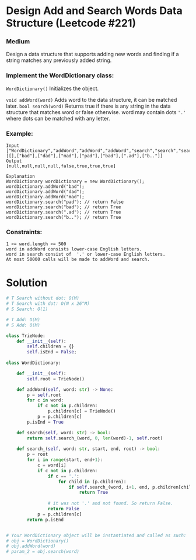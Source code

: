 Design Add and Search Words Data Structure (Leetcode #221)
===============================
### Medium

Design a data structure that supports adding new words and finding if a string matches any previously added string.

### Implement the WordDictionary class:

`WordDictionary()` Initializes the object.

`void addWord(word)` Adds word to the data structure, it can be matched later.
`bool search(word)` Returns true if there is any string in the data structure that matches word or false otherwise. word may contain dots `'.'` where dots can be matched
with any letter.
 

### Example:
```
Input
["WordDictionary","addWord","addWord","addWord","search","search","search","search"]
[[],["bad"],["dad"],["mad"],["pad"],["bad"],[".ad"],["b.."]]
Output
[null,null,null,null,false,true,true,true]

Explanation
WordDictionary wordDictionary = new WordDictionary();
wordDictionary.addWord("bad");
wordDictionary.addWord("dad");
wordDictionary.addWord("mad");
wordDictionary.search("pad"); // return False
wordDictionary.search("bad"); // return True
wordDictionary.search(".ad"); // return True
wordDictionary.search("b.."); // return True
``` 

### Constraints:
```
1 <= word.length <= 500
word in addWord consists lower-case English letters.
word in search consist of  '.' or lower-case English letters.
At most 50000 calls will be made to addWord and search.
```

Solution
========

```python
# T Search without dot: O(M)
# T Search with dot: O(N x 26^M) 
# S Search: O(1)

# T Add: O(M)
# S Add: O(M)

class TrieNode:
    def __init__(self):
        self.children = {}
        self.isEnd = False;
        
class WordDictionary:

    def __init__(self):
        self.root = TrieNode()

    def addWord(self, word: str) -> None:
        p = self.root
        for c in word:
            if c not in p.children:
                p.children[c] = TrieNode()
            p = p.children[c]
        p.isEnd = True

    def search(self, word: str) -> bool:
        return self.search_(word, 0, len(word)-1, self.root)
    
    def search_(self, word: str, start, end, root) -> bool:
        p = root
        for i in range(start, end+1):
            c = word[i]
            if c not in p.children:
                if c == '.':
                    for child in (p.children):
                        if self.search_(word, i+1, end, p.children[child]):
                            return True
                        
                # it was not '.' and not found. So return False.
                return False
            p = p.children[c]
        return p.isEnd


# Your WordDictionary object will be instantiated and called as such:
# obj = WordDictionary()
# obj.addWord(word)
# param_2 = obj.search(word)
```
